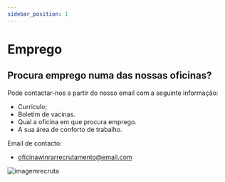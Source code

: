 ```yaml
---
sidebar_position: 1
---
```

# Emprego
## Procura emprego numa das nossas oficinas?

Pode contactar-nos a partir do nosso email com a seguinte informação:
+ Curriculo;
+ Boletim de vacinas.
+ Qual a oficina em que procura emprego.
+ A sua área de conforto de trabalho.

Email de contacto: 
+ oficinawinrarrecrutamento@email.com


![imagemrecruta](https://cdn.discordapp.com/attachments/1049372613945851975/1188091546600476783/4.png?ex=6599437a&is=6586ce7a&hm=dcb37328b7a382d9d58684687d852d6eb43e165da9739780fc19186c276fc221&)
